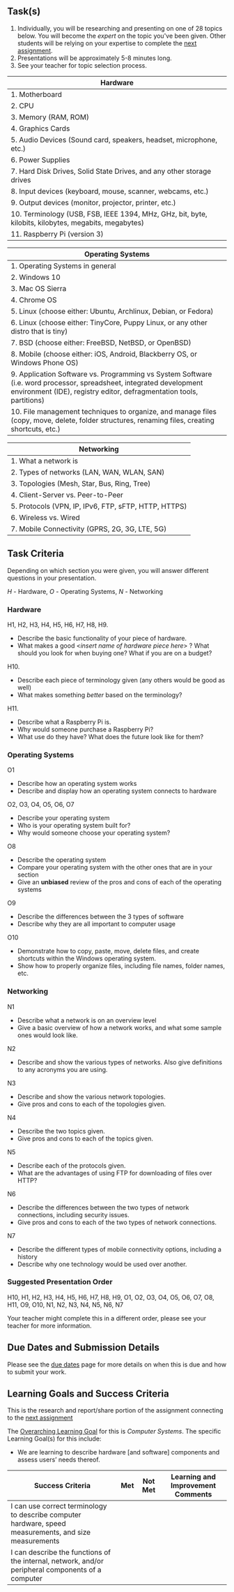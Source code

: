 ## Task(s)

1. Individually, you will be researching and presenting on one of 28 topics below.  You will become the _expert_ on the topic you've been given.  Other students will be relying on your expertise to complete the [next assignment](Hardware-Network-OS-Applying-Your-Knowledge).
2. Presentations will be approximately 5-8 minutes long.
3. See your teacher for topic selection process.

| Hardware |
|---|
| 1. Motherboard |
| 2. CPU |
| 3. Memory (RAM, ROM) |
| 4. Graphics Cards |
| 5. Audio Devices (Sound card, speakers, headset, microphone, etc.) |
| 6. Power Supplies |
| 7. Hard Disk Drives, Solid State Drives, and any other storage drives |
| 8. Input devices (keyboard, mouse, scanner, webcams, etc.) |
| 9. Output devices (monitor, projector, printer, etc.) |
| 10. Terminology (USB, FSB, IEEE 1394, MHz, GHz, bit, byte, kilobits, kilobytes, megabits, megabytes) |
| 11. Raspberry Pi (version 3) |

| Operating Systems |
|---|
| 1. Operating Systems in general |
| 2. Windows 10 |
| 3. Mac OS Sierra |
| 4. Chrome OS |
| 5. Linux (choose either: Ubuntu, Archlinux, Debian, or Fedora) |
| 6. Linux (choose either: TinyCore, Puppy Linux, or any other distro that is tiny) |
| 7. BSD (choose either: FreeBSD, NetBSD, or OpenBSD) |
| 8. Mobile (choose either: iOS, Android, Blackberry OS, or Windows Phone OS) |
| 9. Application Software vs. Programming vs System Software (i.e. word processor, spreadsheet, integrated development environment (IDE), registry editor, defragmentation tools, partitions) |
| 10. File management techniques to organize, and manage files (copy, move, delete, folder structures, renaming files, creating shortcuts, etc.) |

| Networking |
|---|
| 1. What a network is |
| 2. Types of networks (LAN, WAN, WLAN, SAN) |
| 3. Topologies (Mesh, Star, Bus, Ring, Tree) |
| 4. Client-Server vs. Peer-to-Peer |
| 5. Protocols (VPN, IP, IPv6, FTP, sFTP, HTTP, HTTPS) |
| 6. Wireless vs. Wired |
| 7. Mobile Connectivity (GPRS, 2G, 3G, LTE, 5G) |



## Task Criteria

Depending on which section you were given, you will answer different questions in your presentation.

_H_ - Hardware, _O_ - Operating Systems, _N_ - Networking

### Hardware
H1, H2, H3, H4, H5, H6, H7, H8, H9.  
* Describe the basic functionality of your piece of hardware.
* What makes a good <*insert name of hardware piece here*> ?  What should you look for when buying one? What if you are on a budget?

H10.  
* Describe each piece of terminology given (any others would be good as well)
* What makes something _better_ based on the terminology?

H11.  
* Describe what a Raspberry Pi is.
* Why would someone purchase a Raspberry Pi?
* What use do they have? What does the future look like for them?

### Operating Systems
O1  
* Describe how an operating system works
* Describe and display how an operating system connects to hardware

O2, O3, O4, O5, O6, O7  
* Describe your operating system
* Who is your operating system built for?
* Why would someone choose your operating system?

O8  
* Describe the operating system
* Compare your operating system with the other ones that are in your section
* Give an **unbiased** review of the pros and cons of each of the operating systems

O9  
* Describe the differences between the 3 types of software
* Describe why they are all important to computer usage

O10  
* Demonstrate how to copy, paste, move, delete files, and create shortcuts within the Windows operating system.
* Show how to properly organize files, including file names, folder names, etc.

### Networking
N1  
* Describe what a network is on an overview level
* Give a basic overview of how a network works, and what some sample ones would look like.

N2  
* Describe and show the various types of networks.  Also give definitions to any acronyms you are using.

N3  
* Describe and show the various network topologies.
* Give pros and cons to each of the topologies given.

N4    
* Describe the two topics given.
* Give pros and cons to each of the topics given.

N5  
* Describe each of the protocols given.
* What are the advantages of using FTP for downloading of files over HTTP?

N6  
* Describe the differences between the two types of network connections, including security issues.
* Give pros and cons to each of the two types of network connections.

N7  
* Describe the different types of mobile connectivity options, including a history
* Describe why one technology would be used over another.

### Suggested Presentation Order

H10, H1, H2, H3, H4, H5, H6, H7, H8, H9, O1, O2, O3, O4, O5, O6, O7, O8, H11, O9, O10, N1, N2, N3, N4, N5, N6, N7

Your teacher might complete this in a different order, please see your teacher for more information.

## Due Dates and Submission Details

Please see the [due dates](./Due-Dates-and-Submission-Details) page for more details on when this is due and how to submit your work.

## Learning Goals and Success Criteria

This is the research and report/share portion of the assignment connecting to the [next assignment](./Hardware-Network-OS-Applying-Your-Knowledge)

The [Overarching Learning Goal](./images/ICS2O.jpg) for this is _Computer Systems_.
The specific Learning Goal(s) for this include:
  * We are learning to describe hardware [and software] components and assess users’ needs thereof.

| Success Criteria | Met | Not Met | Learning and Improvement Comments |
| ----------- | --- | ------ | ------- |
| I can use correct terminology to describe computer hardware, speed measurements, and size measurements | | | |
| I can describe the functions of the internal, network, and/or peripheral components of a computer | | | |
